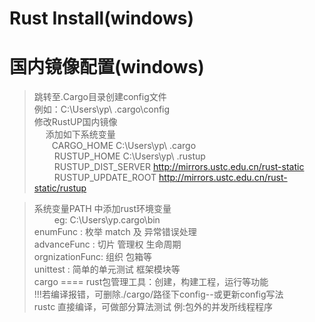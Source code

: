 # Rust Install(windows)
国内镜像配置(windows)
====
>跳转至.Cargo目录创建config文件<br>
>       例如：C:\Users\yp\ .cargo\config <br>
>修改RustUP国内镜像<br>
>&emsp; 添加如下系统变量<br>
> &emsp;&emsp;CARGO_HOME C:\Users\yp\ .cargo<br>
> &emsp;&emsp; RUSTUP_HOME C:\Users\yp\ .rustup<br>
> &emsp;&emsp; RUSTUP_DIST_SERVER http://mirrors.ustc.edu.cn/rust-static<br>
> &emsp;&emsp;  RUSTUP_UPDATE_ROOT http://mirrors.ustc.edu.cn/rust-static/rustup<br>

> 系统变量PATH 中添加rust环境变量<br> 
> &emsp;&emsp; eg: C:\Users\yp\.cargo\bin<br>
> enumFunc : 枚举 match 及 异常错误处理<br>
> advanceFunc : 切片 管理权 生命周期<br>
> orgnizationFunc: 组织 包箱等<br>
> unittest : 简单的单元测试 框架模块等<br>
cargo
====
>rust包管理工具：创建，构建工程，运行等功能<br>
>!!!若编译报错，可删除./cargo/路径下config--或更新config写法<br>
>rustc 直接编译，可做部分算法测试 例:包外的并发所线程程序<br> 